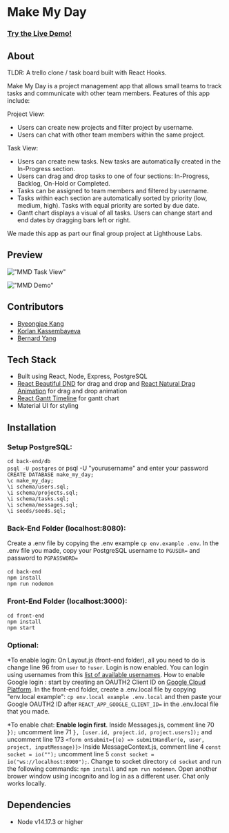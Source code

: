 # Make My Day

### [Try the Live Demo!](https://makemydaydemo.vercel.app)

## About

TLDR: A trello clone / task board built with React Hooks.

Make My Day is a project management app that allows small teams to track tasks and communicate with other team members. Features of this app include:

Project View:

- Users can create new projects and filter project by username.
- Users can chat with other team members within the same project.

Task View:

- Users can create new tasks. New tasks are automatically created in the In-Progress section.
- Users can drag and drop tasks to one of four sections: In-Progress, Backlog, On-Hold or Completed.
- Tasks can be assigned to team members and filtered by username.
- Tasks within each section are automatically sorted by priority (low, medium, high). Tasks with equal priority are sorted by due date.
- Gantt chart displays a visual of all tasks. Users can change start and end dates by dragging bars left or right.

We made this app as part our final group project at Lighthouse Labs.

## Preview

!["MMD Task View"](https://github.com/byeongjae-kang/MakeMyDay/blob/master/front-end/src/images/kanban.png)

!["MMD Demo"](https://github.com/byeongjae-kang/MakeMyDay/blob/master/docs/demo.gif)

## Contributors

- [Byeongjae Kang](https://github.com/byeongjae-kang)
- [Korlan Kassembayeva](https://github.com/korlank)
- [Bernard Yang](https://github.com/WebDevBernard)

## Tech Stack

- Built using React, Node, Express, PostgreSQL
- [React Beautiful DND](https://github.com/atlassian/react-beautiful-dnd) for drag and drop and [React Natural Drag Animation](https://github.com/rokborf/natural-drag-animation-rbdnd) for drag and drop animation
- [React Gantt Timeline](https://github.com/guiqui/react-timeline-gantt) for gantt chart
- Material UI for styling

## Installation

### Setup PostgreSQL:

`cd back-end/db`<br />
`psql -U postgres` or psql -U "yourusername" and enter your password<br />
`CREATE DATABASE make_my_day;`<br />
`\c make_my_day;`<br />
`\i schema/users.sql;`<br />
`\i schema/projects.sql;`<br />
`\i schema/tasks.sql;`<br />
`\i schema/messages.sql;`<br />
`\i seeds/seeds.sql;`

### Back-End Folder (localhost:8080):

Create a .env file by copying the .env example `cp env.example .env`. In the .env file you made, copy your PostgreSQL username to `PGUSER=` and password to `PGPASSWORD=` 
<br />
<br />
`cd back-end`<br />
`npm install`<br />
`npm run nodemon`<br />

### Front-End Folder (localhost:3000):

`cd front-end`<br />
`npm install`<br />
`npm start`<br />

### Optional:

\*To enable login: On Layout.js (front-end folder), all you need to do is change line 96 from `user` to `!user`. Login is now enabled. You can login using usernames from this [list of available usernames](https://github.com/byeongjae-kang/MakeMyDay/blob/master/back-end/db/seeds/seeds.sql). How to enable Google login
: start by creating an OAUTH2 Client ID on [Google Cloud Platform](https://console.cloud.google.com/). In the front-end folder, create a .env.local file by copying "env.local example": `cp env.local example .env.local` and then paste your Google OAUTH2 ID after `REACT_APP_GOOGLE_CLIENT_ID=` in the .env.local file that you made.

\*To enable chat: **Enable login first**. Inside Messages.js, comment line 70 ` });` uncomment line 71 `}, [user.id, project.id, project.users]);` and uncomment line 173 `<form onSubmit={(e) => submitHandler(e, user, project, inputMessage)}>` Inside MessageContext.js, comment line 4 `const socket = io("");` uncomment line 5 `const socket = io("ws://localhost:8900");`. Change to socket directory `cd socket` and run the following commands: `npm install` and `npm run nodemon`. Open another brower window using incognito and log in as a different user.  Chat only works locally.

## Dependencies

- Node v14.17.3 or higher
